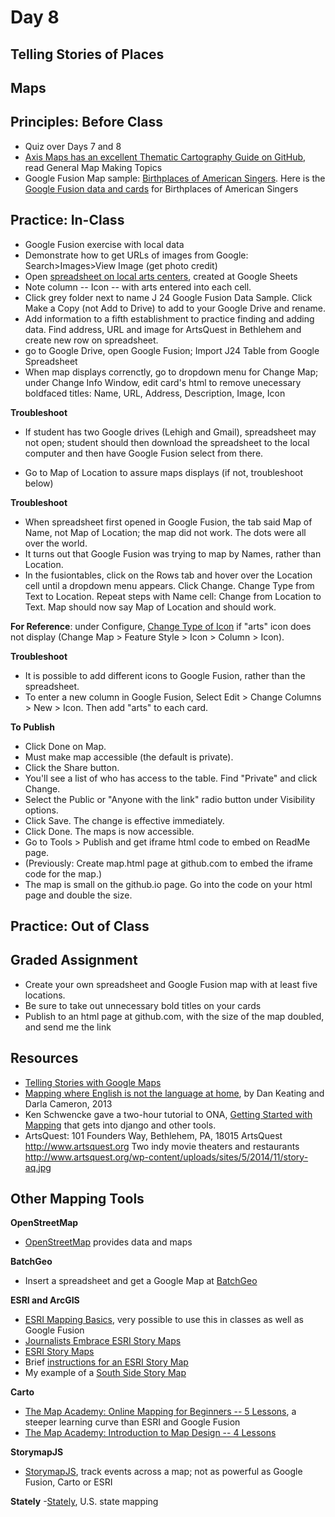 # Day 8

## Telling Stories of Places

## Maps

## Principles: Before Class
- Quiz over Days 7 and 8
- [Axis Maps has an excellent Thematic Cartography Guide on GitHub](http://axismaps.github.io/thematic-cartography/), read General Map Making Topics
- Google Fusion Map sample: [Birthplaces of American Singers](https://www.google.com/fusiontables/embedviz?q=select+col2+from+18KeGgJBuUr36eWPkcIbfAow998liGL-OGqdh27Tg&viz=MAP&h=false&lat=42.38378713996336&lng=-76.28461759999999&t=1&z=4&l=col2&y=2&tmplt=3&hml=GEOCODABLE). Here is the [Google Fusion data and cards](https://www.google.com/fusiontables/DataSource?docid=18KeGgJBuUr36eWPkcIbfAow998liGL-OGqdh27Tg) for Birthplaces of American Singers

## Practice: In-Class

- Google Fusion exercise with local data
- Demonstrate how to get URLs of images from Google: Search>Images>View Image (get photo credit)
- Open [spreadsheet on local arts centers](https://docs.google.com/spreadsheets/d/1IuaZxQf0zKPVXZZbs7VJKQWG4ePLbf-utVQ8ueN7Eg0/edit?usp=sharing), created at Google Sheets
- Note column -- Icon -- with arts entered into each cell.
- Click grey folder next to name J 24 Google Fusion Data Sample. Click Make a Copy (not Add to Drive) to add to your Google Drive and rename.
- Add information to a fifth establishment to practice finding and adding data. Find address, URL and image for ArtsQuest in Bethlehem and create new row on spreadsheet. 
- go to Google Drive, open Google Fusion; Import J24 Table from Google Spreadsheet
- When map displays correnctly, go to dropdown menu for Change Map; under Change Info Window, edit card's html to remove unecessary boldfaced titles: Name, URL, Address, Description, Image, Icon

**Troubleshoot**
- If student has two Google drives (Lehigh and Gmail), spreadsheet may not open; student should then download the spreadsheet to the local computer and then have Google Fusion select from there.

- Go to Map of Location to assure maps displays (if not, troubleshoot below)

**Troubleshoot**
- When spreadsheet first opened in Google Fusion, the tab said Map of Name, not Map of Location; the map did not work. The dots were all over the world.
- It turns out that Google Fusion was trying to map by Names, rather than Location.
- In the fusiontables, click on the Rows tab and hover over the Location cell until a dropdown menu appears. Click Change. Change Type from Text to Location. Repeat steps with Name cell: Change from Location to Text. Map should now say Map of Location and should work.

**For Reference**: under Configure, [Change Type of Icon](https://support.google.com/fusiontables/answer/2679986?hl=en&ref_topic=2592806) if "arts" icon does not display (Change Map > Feature Style > Icon > Column > Icon).

**Troubleshoot**
- It is possible to add different icons to Google Fusion, rather than the spreadsheet. 
- To enter a new column in Google Fusion, Select Edit > Change Columns > New > Icon. Then add "arts" to each card.

**To Publish**
- Click Done on Map.
- Must make map accessible (the default is private).
- Click the Share button.
- You'll see a list of who has access to the table. Find "Private" and click Change.
- Select the Public or "Anyone with the link" radio button under Visibility options.
- Click Save. The change is effective immediately.
- Click Done. The maps is now accessible.
- Go to Tools > Publish and get iframe html code to embed on ReadMe page.
- (Previously: Create map.html page at github.com to embed the iframe code for the map.)
- The map is small on the github.io page. Go into the code on your html page and double the size.

## Practice: Out of Class
## Graded Assignment

- Create your own spreadsheet and Google Fusion map with at least five locations.
- Be sure to take out unnecessary bold titles on your cards
- Publish to an html page at github.com, with the size of the map doubled, and send me the link

## Resources

- [Telling Stories with Google Maps](https://sites.google.com/site/geomedialab/exercise-1)
- [Mapping where English is not the language at home](http://www.washingtonpost.com/wp-srv/special/national/us-language-map/), by Dan Keating and Darla Cameron, 2013
- Ken Schwencke gave a two-hour tutorial to ONA, [Getting Started with Mapping](http://forjournalism.github.io/courses/mapping/) that gets into django and other tools.
- ArtsQuest: 101 Founders Way, Bethlehem, PA, 18015	ArtsQuest	http://www.artsquest.org	Two indy movie theaters and restaurants	http://www.artsquest.org/wp-content/uploads/sites/5/2014/11/story-aq.jpg

## Other Mapping Tools

**OpenStreetMap**
- [OpenStreetMap](https://www.openstreetmap.org/about) provides data and maps

**BatchGeo**
- Insert a spreadsheet and get a Google Map at [BatchGeo](https://batchgeo.com/)

**ESRI and ArcGIS**
  - [ESRI Mapping Basics](http://www.esri.com/connected#Mapping%20Our%20World), very possible to use this in classes as well as Google Fusion
  - [Journalists Embrace ESRI Story Maps](https://blogs.esri.com/esri/esri-insider/2015/07/06/journalists-embrace-story-maps/)
  - [ESRI Story Maps](http://storymaps.arcgis.com/en/)
  - Brief [instructions for an ESRI Story Map](http://www.esri.com/esri-news/arcwatch/0513/make-a-map-tour-story-map)
  - My example of a [South Side Story Map](http://jacklule.github.io/pages/ESRIMapStory.html)

**Carto**
  - [The Map Academy: Online Mapping for Beginners -- 5 Lessons](http://academy.cartodb.com/courses/beginners-course/), a steeper learning curve than ESRI and Google Fusion
  - [The Map Academy: Introduction to Map Design -- 4 Lessons](http://academy.cartodb.com/courses/design-for-beginners/)

**StorymapJS**
- [StorymapJS](https://storymap.knightlab.com/), track events across a map; not as powerful as Google Fusion, Carto or ESRI
 
**Stately**
-[Stately](https://intridea.github.io/stately/), U.S. state mapping


